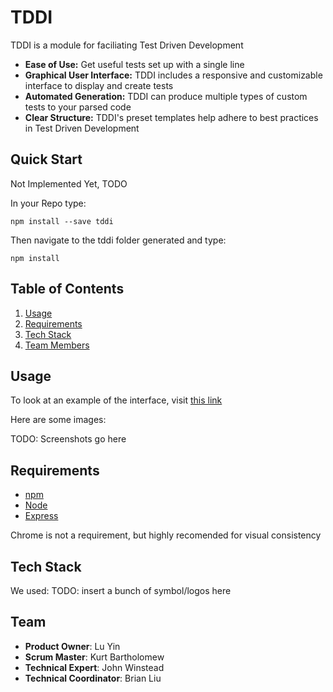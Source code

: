 # TDDI

TDDI is a module for faciliating Test Driven Development

* **Ease of Use:** Get useful tests set up with a single line
* **Graphical User Interface:** TDDI includes a responsive and customizable interface to display and create tests
* **Automated Generation:** TDDI can produce multiple types of custom tests to your parsed code
* **Clear Structure:** TDDI's preset templates help adhere to best practices in Test Driven Development

## Quick Start

Not Implemented Yet, TODO

In your Repo type:

```
npm install --save tddi
```

Then navigate to the tddi folder generated and type:

```
npm install
```


## Table of Contents

1.  [Usage](#usage)
2.  [Requirements](#requirements)
3.  [Tech Stack](#tech-stack)
4.  [Team Members](#team)

## Usage

To look at an example of the interface, visit [this link](https://tddi.herokuapp.com)

Here are some images: 

TODO: Screenshots go here

## Requirements

* [npm](https://www.npmjs.com/package/npm)
* [Node](https://nodejs.org/)
* [Express](http://expressjs.com/)

Chrome is not a requirement, but highly recomended for visual consistency

## Tech Stack

We used: 
TODO: insert a bunch of symbol/logos here


## Team

- __Product Owner__: Lu Yin
- __Scrum Master__: Kurt Bartholomew
- __Technical Expert__: John Winstead
- __Technical Coordinator__: Brian Liu